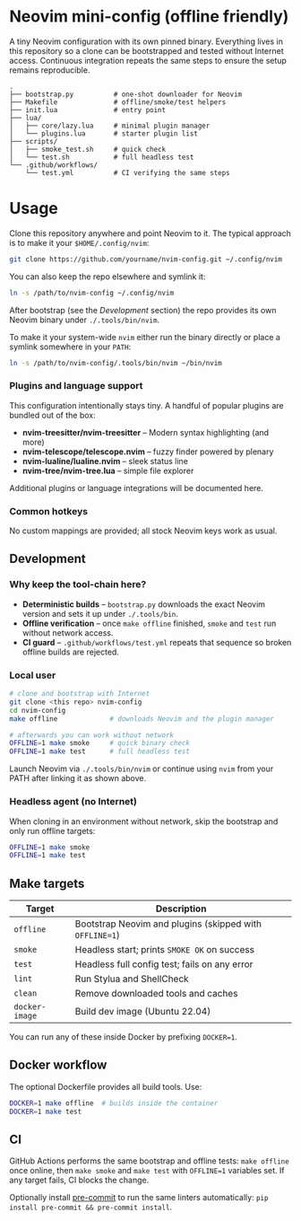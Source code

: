 # Neovim mini-config (offline friendly)

A tiny Neovim configuration with its own pinned binary.  Everything lives in
this repository so a clone can be bootstrapped and tested without Internet
access.  Continuous integration repeats the same steps to ensure the setup
remains reproducible.

```
.
├── bootstrap.py          # one-shot downloader for Neovim
├── Makefile              # offline/smoke/test helpers
├── init.lua              # entry point
├── lua/
│   ├── core/lazy.lua     # minimal plugin manager
│   └── plugins.lua       # starter plugin list
├── scripts/
│   ├── smoke_test.sh     # quick check
│   └── test.sh           # full headless test
└── .github/workflows/
    └── test.yml          # CI verifying the same steps
```

# Usage

Clone this repository anywhere and point Neovim to it.  The typical approach is
to make it your `$HOME/.config/nvim`:

```bash
git clone https://github.com/yourname/nvim-config.git ~/.config/nvim
```

You can also keep the repo elsewhere and symlink it:

```bash
ln -s /path/to/nvim-config ~/.config/nvim
```

After bootstrap (see the *Development* section) the repo provides its own
Neovim binary under `./.tools/bin/nvim`.

To make it your system-wide `nvim` either run the binary directly or place a
symlink somewhere in your `PATH`:

```bash
ln -s /path/to/nvim-config/.tools/bin/nvim ~/bin/nvim
```

### Plugins and language support

This configuration intentionally stays tiny. A handful of popular plugins are bundled out of the box:

- **nvim-treesitter/nvim-treesitter** – Modern syntax highlighting (and more)
- **nvim-telescope/telescope.nvim** – fuzzy finder powered by plenary
- **nvim-lualine/lualine.nvim** – sleek status line
- **nvim-tree/nvim-tree.lua** – simple file explorer

Additional plugins or language integrations will be documented here.

### Common hotkeys

No custom mappings are provided; all stock Neovim keys work as usual.

## Development

### Why keep the tool-chain here?

- **Deterministic builds** – `bootstrap.py` downloads the exact Neovim version
  and sets it up under `./.tools/bin`.
- **Offline verification** – once `make offline` finished, `smoke` and `test`
  run without network access.
- **CI guard** – `.github/workflows/test.yml` repeats that sequence so broken
  offline builds are rejected.

### Local user

```bash
# clone and bootstrap with Internet
git clone <this repo> nvim-config
cd nvim-config
make offline             # downloads Neovim and the plugin manager

# afterwards you can work without network
OFFLINE=1 make smoke     # quick binary check
OFFLINE=1 make test      # full headless test
```

Launch Neovim via `./.tools/bin/nvim` or continue using `nvim` from your PATH
after linking it as shown above.

### Headless agent (no Internet)

When cloning in an environment without network, skip the bootstrap and only run
offline targets:

```bash
OFFLINE=1 make smoke
OFFLINE=1 make test
```

## Make targets

| Target          | Description |
|-----------------|-------------------------------------------------------------|
| `offline`       | Bootstrap Neovim and plugins (skipped with `OFFLINE=1`) |
| `smoke`         | Headless start; prints `SMOKE OK` on success |
| `test`          | Headless full config test; fails on any error |
| `lint`          | Run Stylua and ShellCheck |
| `clean`         | Remove downloaded tools and caches |
| `docker-image`  | Build dev image (Ubuntu 22.04) |

You can run any of these inside Docker by prefixing `DOCKER=1`.

## Docker workflow

The optional Dockerfile provides all build tools. Use:

```bash
DOCKER=1 make offline  # builds inside the container
DOCKER=1 make test
```

## CI

GitHub Actions performs the same bootstrap and offline tests:
`make offline` once online, then `make smoke` and `make test` with `OFFLINE=1`
variables set. If any target fails,
CI blocks the change.

Optionally install [pre-commit](https://pre-commit.com/) to run the same linters automatically: `pip install pre-commit && pre-commit install`.

